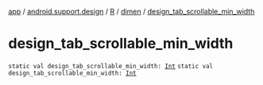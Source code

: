 [app](../../../index.md) / [android.support.design](../../index.md) / [R](../index.md) / [dimen](index.md) / [design_tab_scrollable_min_width](.)

# design_tab_scrollable_min_width

`static val design_tab_scrollable_min_width: `[`Int`](https://kotlinlang.org/api/latest/jvm/stdlib/kotlin/-int/index.html)
`static val design_tab_scrollable_min_width: `[`Int`](https://kotlinlang.org/api/latest/jvm/stdlib/kotlin/-int/index.html)
